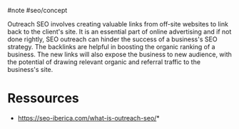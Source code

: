 #note 
#seo/concept 

Outreach SEO involves creating valuable links from off-site websites to link back to the client's site. It is an essential part of online advertising and if not done rightly, SEO outreach can hinder the success of a business's SEO strategy. The backlinks are helpful in boosting the organic ranking of a business. The new links will also expose the business to new audience, with the potential of drawing relevant organic and referral traffic to the business's site.

# Ressources
* https://seo-iberica.com/what-is-outreach-seo/*